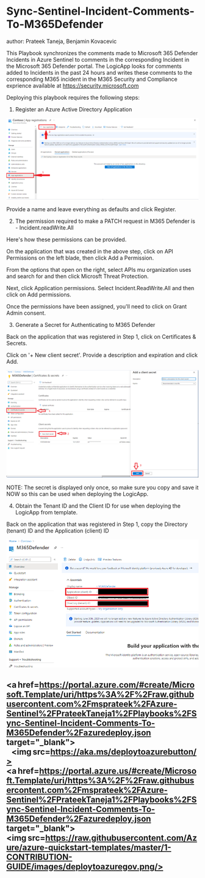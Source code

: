 # Sync-Sentinel-Incident-Comments-To-M365Defender
author: Prateek Taneja, Benjamin Kovacevic

This Playbook synchronizes the comments made to Microsoft 365 Defender Incidents in Azure Sentinel to comments in the corresponding Incident in the Microsoft 365 Defender portal. The LogicApp looks for comments added to Incidents in the past 24 hours and writes these comments to the corresponding M365 incident in the M365 Security and Compliance exprience available at https://security.microsoft.com

Deploying this playbook requires the following steps:

1. Register an Azure Active Directory Application

![screenshot](./images/AzureADAppRegistration.PNG)

Provide a name and leave everything as defaults and click Register.

2. The permission required to make a PATCH request in M365 Defender is - Incident.readWrite.All

Here's how these permissions can be provided.

On the application that was created in the above step, click on API Permissions on the left blade, then click Add a  Permission.

From the options that open on the right, select APIs mu organization uses and search for and then click Microsft Threat Protection. 

Next, click Application permissions. Select Incident.ReadWrite.All and then click on Add permissions.

Once the permissions have been assigned, you'll need to click on Grant Admin consent.

3. Generate a Secret for Authenticating to M365 Defender

Back on the application that was registered in Step 1, click on Certificates & Secrets.

Click on '+ New client secret'. Provide a description and expiration and click Add.

![screenshot](./images/Secret.PNG)

NOTE: The secret is displayed only once, so make sure you copy and save it NOW so this can be used when deploying the LogicApp.

4. Obtain the Tenant ID and the Client ID for use when deploying the LogicApp from template.

Back on the application that was registered in Step 1, copy the Directory (tenant) ID and the Application (client) ID

![screenshot](./images/IDs.JPG)

<a href=https://portal.azure.com/#create/Microsoft.Template/uri/https%3A%2F%2Fraw.githubusercontent.com%2Fmsprateek%2FAzure-Sentinel%2FPrateekTaneja1%2FPlaybooks%2FSync-Sentinel-Incident-Comments-To-M365Defender%2Fazuredeploy.json target="_blank"> 
    <img src=https://aka.ms/deploytoazurebutton/> 
</a> 
<a href=https://portal.azure.us/#create/Microsoft.Template/uri/https%3A%2F%2Fraw.githubusercontent.com%2Fmsprateek%2FAzure-Sentinel%2FPrateekTaneja1%2FPlaybooks%2FSync-Sentinel-Incident-Comments-To-M365Defender%2Fazuredeploy.json target="_blank"> 
<img src=https://raw.githubusercontent.com/Azure/azure-quickstart-templates/master/1-CONTRIBUTION-GUIDE/images/deploytoazuregov.png/> 
</a> 
-------------------------------------------------------------------------------------------